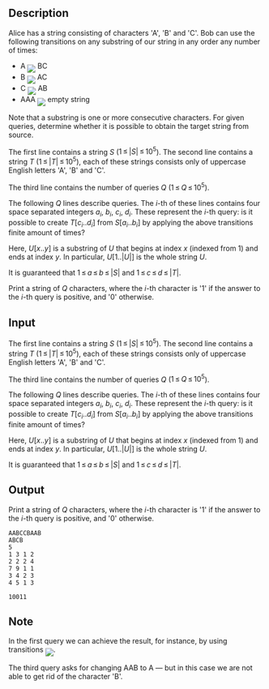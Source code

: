 ## Description

<div><p>Alice has a string consisting of characters '<span class="tex-font-style-tt">A</span>', '<span class="tex-font-style-tt">B</span>' and '<span class="tex-font-style-tt">C</span>'. Bob can use the following transitions on any substring of our string in any order any number of times: </p><ul> <li> <span class="tex-font-style-tt">A</span> <img align="middle" class="tex-formula" src="file://PNvTJD7E.png" style="max-width: 100.0%;max-height: 100.0%;"> <span class="tex-font-style-tt">BC</span> </li><li> <span class="tex-font-style-tt">B</span> <img align="middle" class="tex-formula" src="file://JFkkA6t8.png" style="max-width: 100.0%;max-height: 100.0%;"> <span class="tex-font-style-tt">AC</span> </li><li> <span class="tex-font-style-tt">C</span> <img align="middle" class="tex-formula" src="file://z103TbfY.png" style="max-width: 100.0%;max-height: 100.0%;"> <span class="tex-font-style-tt">AB</span> </li><li> <span class="tex-font-style-tt">AAA</span> <img align="middle" class="tex-formula" src="file://rvu9ESKN.png" style="max-width: 100.0%;max-height: 100.0%;"> empty string </li></ul><p>Note that a substring is one or more consecutive characters. For given queries, determine whether it is possible to obtain the target string from source.</p></div><div class="input-specification"><p>The first line contains a string <span class="tex-span"><i>S</i></span> (<span class="tex-span">1 ≤ |<i>S</i>| ≤ 10<sup class="upper-index">5</sup></span>). The second line contains a string <span class="tex-span"><i>T</i></span> (<span class="tex-span">1 ≤ |<i>T</i>| ≤ 10<sup class="upper-index">5</sup></span>), each of these strings consists only of uppercase English letters '<span class="tex-font-style-tt">A</span>', '<span class="tex-font-style-tt">B</span>' and '<span class="tex-font-style-tt">C</span>'.</p><p>The third line contains the number of queries <span class="tex-span"><i>Q</i></span> (<span class="tex-span">1 ≤ <i>Q</i> ≤ 10<sup class="upper-index">5</sup></span>).</p><p>The following <span class="tex-span"><i>Q</i></span> lines describe queries. The <span class="tex-span"><i>i</i></span>-th of these lines contains four space separated integers <span class="tex-span"><i>a</i><sub class="lower-index"><i>i</i></sub></span>, <span class="tex-span"><i>b</i><sub class="lower-index"><i>i</i></sub></span>, <span class="tex-span"><i>c</i><sub class="lower-index"><i>i</i></sub></span>, <span class="tex-span"><i>d</i><sub class="lower-index"><i>i</i></sub></span>. These represent the <span class="tex-span"><i>i</i></span>-th query: is it possible to create <span class="tex-span"><i>T</i>[<i>c</i><sub class="lower-index"><i>i</i></sub>..<i>d</i><sub class="lower-index"><i>i</i></sub>]</span> from <span class="tex-span"><i>S</i>[<i>a</i><sub class="lower-index"><i>i</i></sub>..<i>b</i><sub class="lower-index"><i>i</i></sub>]</span> by applying the above transitions finite amount of times?</p><p>Here, <span class="tex-span"><i>U</i>[<i>x</i>..<i>y</i>]</span> is a substring of <span class="tex-span"><i>U</i></span> that begins at index <span class="tex-span"><i>x</i></span> (indexed from 1) and ends at index <span class="tex-span"><i>y</i></span>. In particular, <span class="tex-span"><i>U</i>[1..|<i>U</i>|]</span> is the whole string <span class="tex-span"><i>U</i></span>.</p><p>It is guaranteed that <span class="tex-span">1 ≤ <i>a</i> ≤ <i>b</i> ≤ |<i>S</i>|</span> and <span class="tex-span">1 ≤ <i>c</i> ≤ <i>d</i> ≤ |<i>T</i>|</span>.</p></div><div class="output-specification"><p>Print a string of <span class="tex-span"><i>Q</i></span> characters, where the <span class="tex-span"><i>i</i></span>-th character is '<span class="tex-font-style-tt">1</span>' if the answer to the <span class="tex-span"><i>i</i></span>-th query is positive, and '<span class="tex-font-style-tt">0</span>' otherwise.</p></div>

## Input

<p>The first line contains a string <span class="tex-span"><i>S</i></span> (<span class="tex-span">1 ≤ |<i>S</i>| ≤ 10<sup class="upper-index">5</sup></span>). The second line contains a string <span class="tex-span"><i>T</i></span> (<span class="tex-span">1 ≤ |<i>T</i>| ≤ 10<sup class="upper-index">5</sup></span>), each of these strings consists only of uppercase English letters '<span class="tex-font-style-tt">A</span>', '<span class="tex-font-style-tt">B</span>' and '<span class="tex-font-style-tt">C</span>'.</p><p>The third line contains the number of queries <span class="tex-span"><i>Q</i></span> (<span class="tex-span">1 ≤ <i>Q</i> ≤ 10<sup class="upper-index">5</sup></span>).</p><p>The following <span class="tex-span"><i>Q</i></span> lines describe queries. The <span class="tex-span"><i>i</i></span>-th of these lines contains four space separated integers <span class="tex-span"><i>a</i><sub class="lower-index"><i>i</i></sub></span>, <span class="tex-span"><i>b</i><sub class="lower-index"><i>i</i></sub></span>, <span class="tex-span"><i>c</i><sub class="lower-index"><i>i</i></sub></span>, <span class="tex-span"><i>d</i><sub class="lower-index"><i>i</i></sub></span>. These represent the <span class="tex-span"><i>i</i></span>-th query: is it possible to create <span class="tex-span"><i>T</i>[<i>c</i><sub class="lower-index"><i>i</i></sub>..<i>d</i><sub class="lower-index"><i>i</i></sub>]</span> from <span class="tex-span"><i>S</i>[<i>a</i><sub class="lower-index"><i>i</i></sub>..<i>b</i><sub class="lower-index"><i>i</i></sub>]</span> by applying the above transitions finite amount of times?</p><p>Here, <span class="tex-span"><i>U</i>[<i>x</i>..<i>y</i>]</span> is a substring of <span class="tex-span"><i>U</i></span> that begins at index <span class="tex-span"><i>x</i></span> (indexed from 1) and ends at index <span class="tex-span"><i>y</i></span>. In particular, <span class="tex-span"><i>U</i>[1..|<i>U</i>|]</span> is the whole string <span class="tex-span"><i>U</i></span>.</p><p>It is guaranteed that <span class="tex-span">1 ≤ <i>a</i> ≤ <i>b</i> ≤ |<i>S</i>|</span> and <span class="tex-span">1 ≤ <i>c</i> ≤ <i>d</i> ≤ |<i>T</i>|</span>.</p>

## Output

<p>Print a string of <span class="tex-span"><i>Q</i></span> characters, where the <span class="tex-span"><i>i</i></span>-th character is '<span class="tex-font-style-tt">1</span>' if the answer to the <span class="tex-span"><i>i</i></span>-th query is positive, and '<span class="tex-font-style-tt">0</span>' otherwise.</p>





```input1
AABCCBAAB
ABCB
5
1 3 1 2
2 2 2 4
7 9 1 1
3 4 2 3
4 5 1 3

```




```output1
10011

```



## Note

<p>In the first query we can achieve the result, for instance, by using transitions <img align="middle" class="tex-formula" src="file://hxqznENi.png" style="max-width: 100.0%;max-height: 100.0%;">.</p><p>The third query asks for changing <span class="tex-font-style-tt">AAB</span> to <span class="tex-font-style-tt">A</span>&nbsp;— but in this case we are not able to get rid of the character '<span class="tex-font-style-tt">B</span>'.</p>
